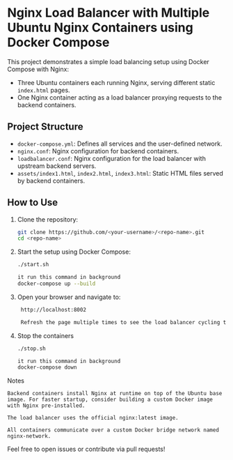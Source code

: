 # Nginx Load Balancer with Multiple Ubuntu Nginx Containers using Docker Compose

This project demonstrates a simple load balancing setup using Docker Compose with Nginx:

- Three Ubuntu containers each running Nginx, serving different static `index.html` pages.
- One Nginx container acting as a load balancer proxying requests to the backend containers.

## Project Structure

- `docker-compose.yml`: Defines all services and the user-defined network.
- `nginx.conf`: Nginx configuration for backend containers.
- `loadbalancer.conf`: Nginx configuration for the load balancer with upstream backend servers.
- `assets/index1.html`, `index2.html`, `index3.html`: Static HTML files served by backend containers.

## How to Use

1. Clone the repository:

   ```bash
   git clone https://github.com/<your-username>/<repo-name>.git
   cd <repo-name>


2. Start the setup using Docker Compose:

   ```bash
   ./start.sh

   it run this command in background
   docker-compose up --build

4. Open your browser and navigate to:

   ```bash
    http://localhost:8002

    Refresh the page multiple times to see the load balancer cycling through backend containers serving different static pages.

6. Stop the containers

   ```bash
   ./stop.sh

   it run this command in background
   docker-compose down

Notes

    Backend containers install Nginx at runtime on top of the Ubuntu base image. For faster startup, consider building a custom Docker image with Nginx pre-installed.

    The load balancer uses the official nginx:latest image.

    All containers communicate over a custom Docker bridge network named nginx-network.

Feel free to open issues or contribute via pull requests!
